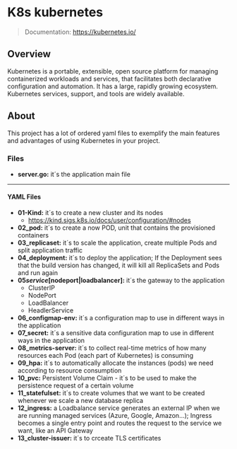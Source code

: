 # K8s kubernetes

> Documentation: https://kubernetes.io/

## Overview

Kubernetes is a portable, extensible, open source platform for managing containerized workloads and services, that facilitates both declarative configuration and automation. It has a large, rapidly growing ecosystem. Kubernetes services, support, and tools are widely available.

## About

This project has a lot of ordered yaml files to exemplify the main features and advantages of using Kubernetes in your project.

### Files

- **server.go:** it´s the application main file

---

#### YAML Files

- **01-Kind:** it´s to create a new cluster and its nodes
  - https://kind.sigs.k8s.io/docs/user/configuration/#nodes
- **02_pod:** it´s to create a now POD, unit that contains the provisioned containers
- **03_replicaset:** it´s to scale the application, create multiple Pods and split application traffic
- **04_deployment:** it´s to deploy the application; If the Deployment sees that the build version has changed, it will kill all ReplicaSets and Pods and run again
- **05*service*[nodeport|loadbalancer]:** it´s the gateway to the application
  - ClusterIP
  - NodePort
  - LoadBalancer
  - HeadlerService
- **06_configmap-env:** it´s a configuration map to use in different ways in the application
- **07_secret:** it´s a sensitive data configuration map to use in different ways in the application
- **08_metrics-server:** it´s to collect real-time metrics of how many resources each Pod (each part of Kubernetes) is consuming
- **09_hpa:** it´s to automatically allocate the instances (pods) we need according to resource consumption
- **10_pvc:** Persistent Volume Claim - it´s to be used to make the persistence request of a certain volume
- **11_statefulset:** it´s to create volumes that we want to be created whenever we scale a new database replica
- **12_ingress:** a Loadbalance service generates an external IP when we are running managed services (Azure, Google, Amazon...); Ingress becomes a single entry point and routes the request to the service we want, like an API Gateway
- **13_cluster-issuer:** it´s to crceate TLS certificates
